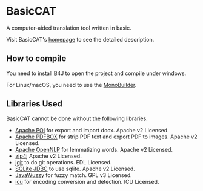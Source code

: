# BasicCAT

A computer-aided translation tool written in basic.

Visit BasicCAT's [homepage](https://www.basiccat.org) to see the detailed description.

## How to compile

You need to install [B4J](https://www.b4x.com/b4j.html) to open the project and compile under windows.

For Linux/macOS, you need to use the [MonoBuilder](https://www.b4x.com/android/forum/threads/monobuilder-compile-b4j-programs-on-linux-or-mac.60923/).


## Libraries Used

BasicCAT cannot be done without the following libraries.

* [Apache POI](http://poi.apache.org/) for export and import docx. Apache v2 Licensed.
* [Apache PDFBOX](https://pdfbox.apache.org/) for strip PDF text and export PDF to images. Apache v2 Licensed.
* [Apache OpenNLP](http://opennlp.apache.org/) for lemmatizing words. Apache v2 Licensed.
* [zip4j](https://mvnrepository.com/artifact/net.lingala.zip4j/zip4j) Apache v2 Licensed.
* [jgit](http://www.eclipse.org/jgit/) to do git operations. EDL Licensed.
* [SQLite JDBC](https://github.com/xerial/sqlite-jdbc) to use sqlite. Apache v2 Licensed.
* [
JavaWuzzy](https://github.com/xdrop/fuzzywuzzy) for fuzzy match. GPL v3 Licensed.
* [icu](http://site.icu-project.org/) for encoding conversion and detection. ICU Licensed.



